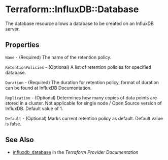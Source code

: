 # Terraform::InfluxDB::Database

The database resource allows a database to be created on an InfluxDB server.

## Properties

`Name` - (Required) The name of the retention policy.

`RetentionPolicies` - (Optional) A list of retention policies for specified database.

`Duration` - (Required) The duration for retention policy, format of duration can be found at InfluxDB Documentation.

`Replication` - (Optional) Determines how many copies of data points are stored in a cluster. Not applicable for single node / Open Source version of InfluxDB. Default value of 1.

`Default` - (Optional) Marks current retention policy as default. Default value is false.


## See Also

* [influxdb_database](https://www.terraform.io/docs/providers/influxdb/r/database.html) in the _Terraform Provider Documentation_